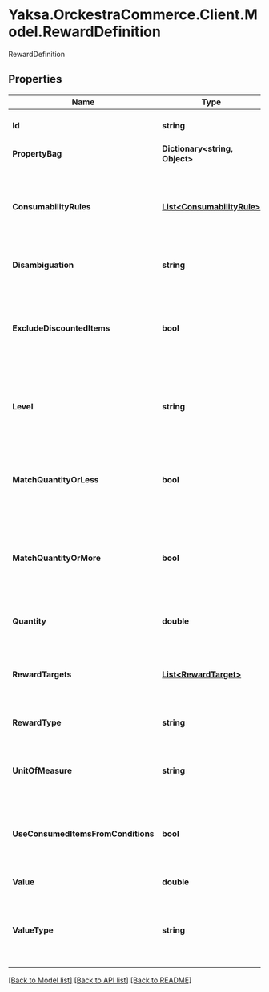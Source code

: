 # Yaksa.OrckestraCommerce.Client.Model.RewardDefinition
RewardDefinition

## Properties

Name | Type | Description | Notes
------------ | ------------- | ------------- | -------------
**Id** | **string** | The unique identifier of the entity. | 
**PropertyBag** | **Dictionary&lt;string, Object&gt;** |  | [optional] 
**ConsumabilityRules** | [**List&lt;ConsumabilityRule&gt;**](ConsumabilityRule.md) | the rules used to determine whether an entity should be used when validating the conditions of this promotion. | [optional] 
**Disambiguation** | **string** | the disambiguation method. | [optional] 
**ExcludeDiscountedItems** | **bool** | a flag indicating whether discounted items should be excluded when evaluating this reward. | [optional] 
**Level** | **string** | the level of the reward: on which part of the order the promotion is applied. | [optional] 
**MatchQuantityOrLess** | **bool** | the value indicating whether the reward condition can be less than the quantity specified. | [optional] 
**MatchQuantityOrMore** | **bool** | the value indicating whether the reward can be more than the quantity specified. | [optional] 
**Quantity** | **double** | the quantity of targets on which the reward will apply. | [optional] 
**RewardTargets** | [**List&lt;RewardTarget&gt;**](RewardTarget.md) | a list of reward targets on which the reward will be applied.  | [optional] 
**RewardType** | **string** | The type of reward. (e.g: Discount or External) | [optional] 
**UnitOfMeasure** | **string** | the UnitOfMeasure (Unit, Kilogram, Liter, etc..) of the reward. | [optional] 
**UseConsumedItemsFromConditions** | **bool** | the value indicating whether the reward can use items consumed in the conditions. | [optional] 
**Value** | **double** | the value of the reward. | [optional] 
**ValueType** | **string** | the type of the value of the reward: how the Value will be applied to the RewardTargets. | [optional] 

[[Back to Model list]](../README.md#documentation-for-models) [[Back to API list]](../README.md#documentation-for-api-endpoints) [[Back to README]](../README.md)

